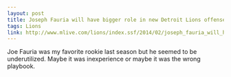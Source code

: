 ```yaml
---
layout: post
title: Joseph Fauria will have bigger role in new Detroit Lions offense
tags: Lions
link: http://www.mlive.com/lions/index.ssf/2014/02/joseph_fauria_will_have_bigger.html
---
```


Joe Fauria was my favorite rookie last season but he seemed to be underutilized. Maybe it was inexperience or maybe it was the wrong playbook. 
